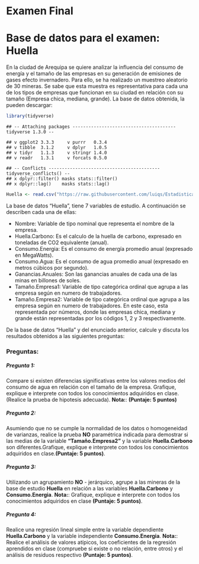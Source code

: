 Examen Final
================

# Base de datos para el examen: Huella

En la ciudad de Arequipa se quiere analizar la influencia del consumo de
energía y el tamaño de las empresas en su generación de emisiones de
gases efecto invernadero. Para ello, se ha realizado un muestreo
aleatorio de 30 mineras. Se sabe que esta muestra es representativa para
cada una de los tipos de empresas que funcionan en su ciudad en relación
con su tamaño (Empresa chica, mediana, grande). La base de datos
obtenida, la pueden descargar:

``` r
library(tidyverse)
```

    ## -- Attaching packages --------------------------------------- tidyverse 1.3.0 --

    ## v ggplot2 3.3.3     v purrr   0.3.4
    ## v tibble  3.1.2     v dplyr   1.0.5
    ## v tidyr   1.1.3     v stringr 1.4.0
    ## v readr   1.3.1     v forcats 0.5.0

    ## -- Conflicts ------------------------------------------ tidyverse_conflicts() --
    ## x dplyr::filter() masks stats::filter()
    ## x dplyr::lag()    masks stats::lag()

``` r
Huella <- read.csv("https://raw.githubusercontent.com/luiqs/Estadistica-Aplicada/main/PDB/Huella.csv")
```

La base de datos “Huella”, tiene 7 variables de estudio. A continuación
se describen cada una de ellas:

-   Nombre: Variable de tipo nominal que representa el nombre de la
    empresa.
-   Huella.Carbono: Es el calculo de la huella de carbono, expresado en
    toneladas de CO2 equivalente (anual).
-   Consumo.Energia: Es el consumo de energía promedio anual (expresado
    en MegaWatts).
-   Consumo.Agua: Es el consumo de agua promedio anual (expresado en
    metros cúbicos por segundo).
-   Ganancias.Anuales: Son las ganancias anuales de cada una de las
    minas en billones de soles.
-   Tamaño.Empresa1: Variable de tipo categórica ordinal que agrupa a
    las empresa según en numero de trabajadores.
-   Tamaño.Empresa2: Variable de tipo categórica ordinal que agrupa a
    las empresa según en numero de trabajadores. En este caso, esta
    representada por números, donde las empresas chica, mediana y grande
    están representadas por los códigos 1, 2 y 3 respectivamente.

De la base de datos “Huella” y del enunciado anterior, calcule y discuta
los resultados obtenidos a las siguientes preguntas:

### Preguntas:

##### Pregunta 1:

Compare si existen diferencias significativas entre los valores medios
del consumo de agua en relación con el tamaño de la empresa. Grafique,
explique e interprete con todos los conocimientos adquiridos en clase.
(Realice la prueba de hipotesis adecuada). **Nota:**: **(Puntaje: 5
puntos)**

##### Pregunta 2:

Asumiendo que no se cumple la normalidad de los datos o homogeneidad de
varianzas, realice la prueba **NO** paramétrica indicada para demostrar
si las medias de la variable **“Tamaño.Empresa2”** y la variable
**Huella.Carbono** son diferentes.Grafique, explique e interprete con
todos los conocimientos adquiridos en clase.**(Puntaje: 5 puntos)**.

##### Pregunta 3:

Utilizando un agrupamiento **NO** - jerárquico, agrupe a las mineras de
la base de estudio **Huella** en relación a las variables
**Huella.Carbono** y **Consumo.Energia**. **Nota:**: Grafique, explique
e interprete con todos los conocimientos adquiridos en clase **(Puntaje:
5 puntos)**.

##### Pregunta 4:

Realice una regresión lineal simple entre la variable dependiente
**Huella.Carbono** y la variable independiente **Consumo.Energia**.
**Nota:**: Realice el análisis de valores atípicos, los coeficientes de
la regresión aprendidos en clase (compruebe si existe o no relación,
entre otros) y el análisis de residuos respectivo **(Puntaje: 5
puntos)**.

